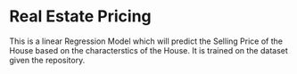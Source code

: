 # Real Estate Pricing

This is a linear Regression Model which will predict the Selling Price of the House based on the characterstics of the House.
It is trained on the dataset given the repository.
